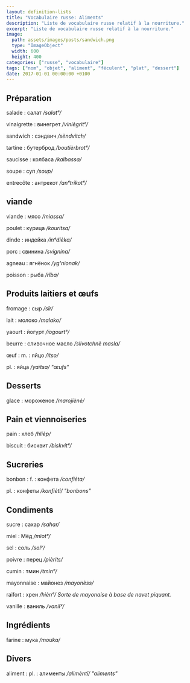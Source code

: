 ```yaml
---
layout: definition-lists
title: "Vocabulaire russe: Aliments"
description: "Liste de vocabulaire russe relatif à la nourriture."
excerpt: "Liste de vocabulaire russe relatif à la nourriture."
image:
  path: assets/images/posts/sandwich.png
  type: "ImageObject"
  width: 600
  height: 400
categories: ["russe", "vocabulaire"]
tags: ["nom", "objet", "aliment", "féculent", "plat", "dessert"]
date: 2017-01-01 00:00:00 +0100
---
```


## Préparation

salade
: салат
*/salatᵉ/*

vinaigrette
: винегрет
*/viniègritᵉ/*

sandwich
: сэндвич
*/sèndvitch/*

tartine
: бутерброд
*/boutièrbrotᵉ/*

saucisse
: колбаса
*/kalbassa/*

soupe
: суп
*/soup/*

entrecôte
: антрекот
*/anᵉtrikotᵉ/*


## viande

viande
: мясо
*/miassa/*

poulet
: курица
*/kouritsa/*

dinde
: индейка
*/inᵉdièka/*

porc
: свинина
*/svignina/*

agneau
: ягнёнок
*/yg'nionak/*

poisson
: рыба
*/rîba/*


## Produits laitiers et œufs

fromage
: сыр
*/sîr/*

lait
: молоко
*/malako/*

yaourt
: йогурт
*/ïogourtᵉ/*

beurre
: сливочное масло
*/slivotchnè masla/*

œuf
: m.
  : яйцо
  */ïtso/*

  pl.
  : яйца
  */yaïtsa/ "œufs"*


## Desserts

glace
: мороженое
*/marojiènè/*


## Pain et viennoiseries

pain
: хлеб
*/hlièp/*

biscuit
: бисквит
*/biskvitᵉ/*


## Sucreries

bonbon
: f.
  : конфета
  */confièta/*

  pl.
  : конфеты
  */konfiètî/ "bonbons"*


## Condiments

sucre
: сахар
*/sahar/*

 miel
: Мёд
*/mïotᵉ/*

sel
: соль
*/solʸ/*

poivre
: перец
*/pièrits/*

cumin
: тмин
*/tminᵉ/*

mayonnaise
: майонез
*/mayonèss/*

raifort
: хрен
*/hiènᵉ/ Sorte de mayonaise à base de navet piquant.*

vanille
: ваниль
*/vanilʸ/*


## Ingrédients

farine
: мука
*/mouka/*


## Divers

aliment
: pl.
  : алименты
  */alimèntî/ "aliments"*
